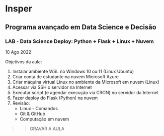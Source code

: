# Insper

## Programa avançado em Data Science e Decisão

### LAB - Data Science Deploy: Python + Flask + Linux + Nuvem

10 Ago 2022

Objetivos da aula:

1. Instalar ambiente WSL no Windows 10 ou 11 (Linux Ubuntu)
2. Criar conta de estudante na nuvem Microsoft Azure
3. Criar máquina virtual Linux no ambiente da Microsoft em nuvem (Linux)
4. Acessar via SSH o servidor na Internet
5. Executar script (e agendar execução via CRON) no servidor da Internet
6. Fazer deploy do Flask (Python) na nuvem
7. Revisão:
   - Linux - Comandos
   - Git & GitHub
   - Computação em nuvem
   
   
>> GRAVAR A AULA  